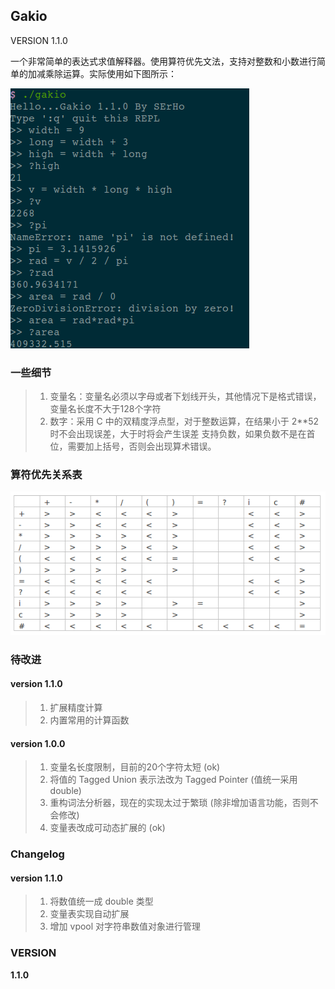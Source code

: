 ## Gakio

VERSION 1.1.0

一个非常简单的表达式求值解释器。使用算符优先文法，支持对整数和小数进行简单的加减乘除运算。实际使用如下图所示：

![使用示例](https://github.com/SerhoLiu/gakio/raw/master/doc/eg.png)

### 一些细节

> 1. 变量名：变量名必须以字母或者下划线开头，其他情况下是格式错误，变量名长度不大于128个字符
> 2. 数字：采用 C 中的双精度浮点型，对于整数运算，在结果小于 2**52 时不会出现误差，大于时将会产生误差
     支持负数，如果负数不是在首位，需要加上括号，否则会出现算术错误。

### 算符优先关系表

![算符优先关系表](https://github.com/SerhoLiu/gakio/raw/master/doc/token.png)

### 待改进

#### version 1.1.0
> 1. 扩展精度计算
> 2. 内置常用的计算函数

#### version 1.0.0
> 1. 变量名长度限制，目前的20个字符太短 (ok)
> 2. 将值的 Tagged Union 表示法改为 Tagged Pointer (值统一采用 double)
> 3. 重构词法分析器，现在的实现太过于繁琐 (除非增加语言功能，否则不会修改)
> 4. 变量表改成可动态扩展的 (ok)

### Changelog

#### version 1.1.0
> 1. 将数值统一成 double 类型
> 2. 变量表实现自动扩展
> 3. 增加 vpool 对字符串数值对象进行管理

### VERSION

__1.1.0__